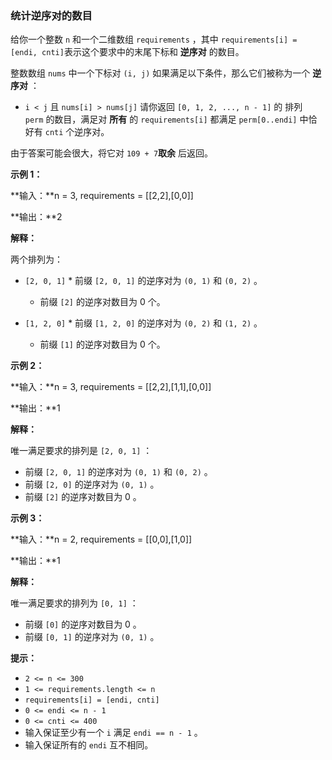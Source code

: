 ### 统计逆序对的数目 ###
给你一个整数 `n` 和一个二维数组 `requirements` ，其中 `requirements[i] = [endi, cnti]`表示这个要求中的末尾下标和 **逆序对** 的数目。

整数数组 `nums` 中一个下标对 `(i, j)` 如果满足以下条件，那么它们被称为一个 **逆序对** ：

* `i < j` 且 `nums[i] > nums[j]`
请你返回 `[0, 1, 2, ..., n - 1]` 的 排列`perm` 的数目，满足对 **所有** 的 `requirements[i]` 都满足 `perm[0..endi]` 中恰好有 `cnti` 个逆序对。

由于答案可能会很大，将它对 `109 + 7`**取余** 后返回。



**示例 1：**

**输入：**n = 3, requirements = [[2,2],[0,0]]

**输出：**2

**解释：**

两个排列为：

* `[2, 0, 1]`    * 前缀 `[2, 0, 1]` 的逆序对为 `(0, 1)` 和 `(0, 2)` 。
    * 前缀 `[2]` 的逆序对数目为 0 个。

* `[1, 2, 0]`    * 前缀 `[1, 2, 0]` 的逆序对为 `(0, 2)` 和 `(1, 2)` 。
    * 前缀 `[1]` 的逆序对数目为 0 个。

**示例 2：**

**输入：**n = 3, requirements = [[2,2],[1,1],[0,0]]

**输出：**1

**解释：**

唯一满足要求的排列是 `[2, 0, 1]` ：

* 前缀 `[2, 0, 1]` 的逆序对为 `(0, 1)` 和 `(0, 2)` 。
* 前缀 `[2, 0]` 的逆序对为 `(0, 1)` 。
* 前缀 `[2]` 的逆序对数目为 0 。

**示例 3：**

**输入：**n = 2, requirements = [[0,0],[1,0]]

**输出：**1

**解释：**

唯一满足要求的排列为 `[0, 1]` ：

* 前缀 `[0]` 的逆序对数目为 0 。
* 前缀 `[0, 1]` 的逆序对为 `(0, 1)` 。





**提示：**

* `2 <= n <= 300`
* `1 <= requirements.length <= n`
* `requirements[i] = [endi, cnti]`
* `0 <= endi <= n - 1`
* `0 <= cnti <= 400`
* 输入保证至少有一个 `i` 满足 `endi == n - 1` 。
* 输入保证所有的 `endi` 互不相同。

